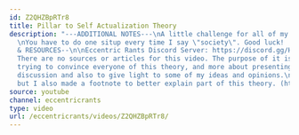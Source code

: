 ```yaml
---
id: Z2QHZBpRTr8
title: Pillar to Self Actualization Theory
description: "---ADDITIONAL NOTES---\nA little challenge for all of my followers.
  \nYou have to do one situp every time I say \"society\". Good luck! :)\n\n\n--LINKS
  & RESOURCES--\n\nEccentric Rants Discord Server: https://discord.gg/HkgZF2P\n\n[0]
  There are no sources or articles for this video. The purpose of it is less about
  trying to convince everyone of this theory, and more about presenting it for further
  discussion and also to give light to some of my ideas and opinions.\n\n[0.1] Oh,
  but I also made a footnote to better explain part of this theory. (https://youtu.be/VjViY-JV7tc)"
source: youtube
channel: eccentricrants
type: video
url: /eccentricrants/videos/Z2QHZBpRTr8/
---
```

